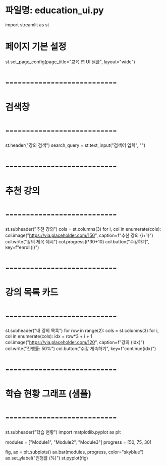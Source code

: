 # 파일명: education_ui.py
import streamlit as st

# 페이지 기본 설정
st.set_page_config(page_title="교육 앱 UI 샘플", layout="wide")

# ---------------------------
# 검색창
# ---------------------------
st.header("강의 검색")
search_query = st.text_input("검색어 입력", "")

# ---------------------------
# 추천 강의
# ---------------------------
st.subheader("추천 강의")
cols = st.columns(3)
for i, col in enumerate(cols):
    col.image("https://via.placeholder.com/150", caption=f"추천 강의 {i+1}")
    col.write("강의 제목 예시")
    col.progress(i*30+10)
    col.button("수강하기", key=f"enroll{i}")

# ---------------------------
# 강의 목록 카드
# ---------------------------
st.subheader("내 강의 목록")
for row in range(2):
    cols = st.columns(3)
    for i, col in enumerate(cols):
        idx = row*3 + i + 1
        col.image("https://via.placeholder.com/120", caption=f"강의 {idx}")
        col.write("진행률: 50%")
        col.button("수강 계속하기", key=f"continue{idx}")

# ---------------------------
# 학습 현황 그래프 (샘플)
# ---------------------------
st.subheader("학습 현황")
import matplotlib.pyplot as plt

modules = ["Module1", "Module2", "Module3"]
progress = [50, 75, 30]

fig, ax = plt.subplots()
ax.bar(modules, progress, color="skyblue")
ax.set_ylabel("진행률 (%)")
st.pyplot(fig)

